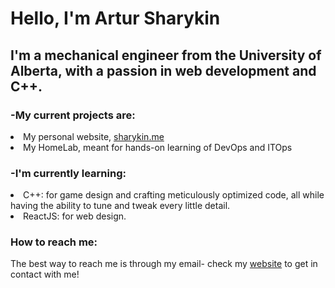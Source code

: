 # Hello, I'm Artur Sharykin

## I'm a mechanical engineer from the University of Alberta, with a passion in web development and C++.

### -My current projects are: 
<li>My personal website, <a href="https://sharykin.me" target="_blank" title="My personal website">sharykin.me</a></li>
<li>My HomeLab, meant for hands-on learning of DevOps and ITOps </li>

### -I'm currently learning:
<li>C++: for game design and crafting meticulously optimized code, all while having the ability to tune and tweak every little detail.</li>
<li>ReactJS: for web design.</li>

### How to reach me:
The best way to reach me is through my email- check my <a href="https://sharykin.me" target="_blank" title="My personal website">website</a> to get in contact with me!
